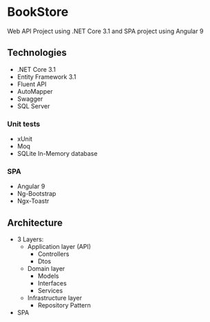 # BookStore
Web API Project using .NET Core 3.1 and SPA project using Angular 9

## Technologies
- .NET Core 3.1
- Entity Framework 3.1
- Fluent API
- AutoMapper
- Swagger
- SQL Server

### Unit tests
- xUnit
- Moq
- SQLite In-Memory database

### SPA
- Angular 9
- Ng-Bootstrap
- Ngx-Toastr

## Architecture
- 3 Layers:
  - Application layer (API)
    - Controllers
    - Dtos
  - Domain layer
    - Models
    - Interfaces
    - Services
  - Infrastructure layer
    - Repository Pattern
- SPA
